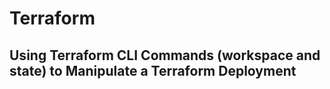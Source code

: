 # Terraform
## Using Terraform CLI Commands (workspace and state) to Manipulate a Terraform Deployment

